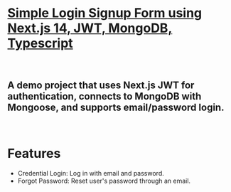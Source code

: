 <a href="https://github.com/Fatima-Kabalan/login-signup-nextjs">
    <h1>Simple Login Signup Form using Next.js 14, JWT, MongoDB, Typescript</h1>
</a>
<br/>
<h2>A demo project that uses Next.js JWT for authentication, connects to MongoDB with Mongoose, and supports email/password login.</h2>
<br/>
<h1>Features</h1>
<ul>
<li>Credential Login: Log in with email and password.</li>
<li>Forgot Password: Reset user's password through an email.</li>
</ul>